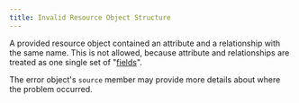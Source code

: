 ```yaml
---
title: Invalid Resource Object Structure
---
```

A provided resource object contained an attribute and a relationship with the same name. This is not allowed, because attribute and relationships are treated as one single set of "[fields](https://jsonapi.org/format/1.1/#document-resource-object-fields)".

The error object's `source` member may provide more details about where the problem occurred.
